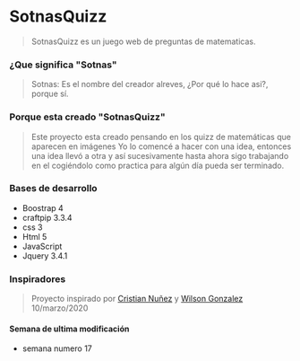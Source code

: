 # SotnasQuizz



> SotnasQuizz es un juego web de preguntas de matematicas.

### ¿Que significa "Sotnas"
>Sotnas: Es el nombre del creador alreves, ¿Por qué lo hace asi?, porque sí.

 ### Porque esta creado "SotnasQuizz"
>Este proyecto esta creado pensando en los quizz de matemáticas que aparecen en imágenes Yo lo comencé a hacer con una idea, entonces una idea llevó a otra y así sucesivamente hasta ahora sigo trabajando en el cogiéndolo como practica para algún día pueda ser terminado.

### Bases de desarrollo
 - Boostrap 4
 - craftpip 3.3.4
  - css 3
 - Html 5
 - JavaScript
 - Jquery 3.4.1
 
### Inspiradores
> Proyecto inspirado por [Cristian Nuñez](https://github.com/cristian15nz) y [Wilson Gonzalez](https://github.com/wgonzalez2005)
>10/marzo/2020

#### Semana de ultima modificación
 - semana numero 17
